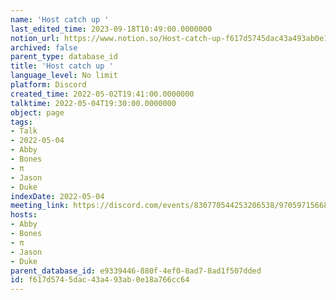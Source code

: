 ```yaml
---
name: 'Host catch up '
last_edited_time: 2023-09-18T10:49:00.0000000
notion_url: https://www.notion.so/Host-catch-up-f617d5745dac43a493ab0e18a766cc64
archived: false
parent_type: database_id
title: 'Host catch up '
language_level: No limit
platform: Discord
created_time: 2022-05-02T19:41:00.0000000
talktime: 2022-05-04T19:30:00.0000000
object: page
tags:
- Talk
- 2022-05-04
- Abby
- Bones
- π
- Jason
- Duke
indexDate: 2022-05-04
meeting_link: https://discord.com/events/830770544253206538/970597156681568276
hosts:
- Abby
- Bones
- π
- Jason
- Duke
parent_database_id: e9339446-880f-4ef0-8ad7-8ad1f507dded
id: f617d574-5dac-43a4-93ab-0e18a766cc64
---
```





